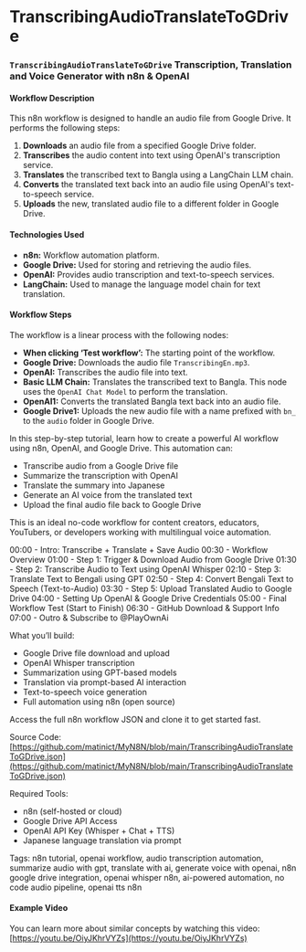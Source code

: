 # TranscribingAudioTranslateToGDrive

### `TranscribingAudioTranslateToGDrive` Transcription, Translation and Voice Generator with n8n & OpenAI


#### **Workflow Description**

This n8n workflow is designed to handle an audio file from Google Drive. It performs the following steps:
1.  **Downloads** an audio file from a specified Google Drive folder.
2.  **Transcribes** the audio content into text using OpenAI's transcription service.
3.  **Translates** the transcribed text to Bangla using a LangChain LLM chain.
4.  **Converts** the translated text back into an audio file using OpenAI's text-to-speech service.
5.  **Uploads** the new, translated audio file to a different folder in Google Drive.

#### **Technologies Used**

* **n8n:** Workflow automation platform.
* **Google Drive:** Used for storing and retrieving the audio files.
* **OpenAI:** Provides audio transcription and text-to-speech services.
* **LangChain:** Used to manage the language model chain for text translation.

#### **Workflow Steps**

The workflow is a linear process with the following nodes:

* **When clicking ‘Test workflow’:** The starting point of the workflow.
* **Google Drive:** Downloads the audio file `TranscribingEn.mp3`.
* **OpenAI:** Transcribes the audio file into text.
* **Basic LLM Chain:** Translates the transcribed text to Bangla. This node uses the `OpenAI Chat Model` to perform the translation.
* **OpenAI1:** Converts the translated Bangla text back into an audio file.
* **Google Drive1:** Uploads the new audio file with a name prefixed with `bn_` to the `audio` folder in Google Drive.


In this step-by-step tutorial, learn how to create a powerful AI workflow using n8n, OpenAI, and Google Drive. This automation can:

 * Transcribe audio from a Google Drive file
 * Summarize the transcription with OpenAI
 * Translate the summary into Japanese
 * Generate an AI voice from the translated text
 * Upload the final audio file back to Google Drive

 This is an ideal no-code workflow for content creators, educators, YouTubers, or developers working with multilingual voice automation.


00:00 - Intro: Transcribe + Translate + Save Audio
00:30 - Workflow Overview
01:00 - Step 1: Trigger & Download Audio from Google Drive
01:30 - Step 2: Transcribe Audio to Text using OpenAI Whisper
02:10 - Step 3: Translate Text to Bengali using GPT
02:50 - Step 4: Convert Bengali Text to Speech (Text-to-Audio)
03:30 - Step 5: Upload Translated Audio to Google Drive
04:00 - Setting Up OpenAI & Google Drive Credentials
05:00 - Final Workflow Test (Start to Finish)
06:30 - GitHub Download & Support Info
07:00 - Outro & Subscribe to @PlayOwnAi


 What you’ll build:

 * Google Drive file download and upload
 * OpenAI Whisper transcription
 * Summarization using GPT-based models
 * Translation via prompt-based AI interaction
 * Text-to-speech voice generation
 * Full automation using n8n (open source)

 Access the full n8n workflow JSON and clone it to get started fast.

 Source Code:
 [https://github.com/matinict/MyN8N/blob/main/TranscribingAudioTranslateToGDrive.json](https://github.com/matinict/MyN8N/blob/main/TranscribingAudioTranslateToGDrive.json)

 Required Tools:

 * n8n (self-hosted or cloud)
 * Google Drive API Access
 * OpenAI API Key (Whisper + Chat + TTS)
 * Japanese language translation via prompt

 Tags:
 n8n tutorial, openai workflow, audio transcription automation, summarize audio with gpt, translate with ai, generate voice with openai, n8n google drive integration, openai whisper n8n, ai-powered automation, no code audio pipeline, openai tts n8n

#### **Example Video**

You can learn more about similar concepts by watching this video:
[https://youtu.be/OiyJKhrVYZs](https://youtu.be/OiyJKhrVYZs)
